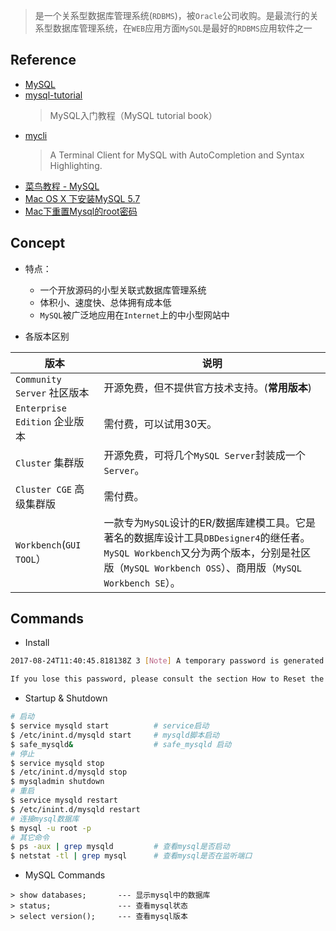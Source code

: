 >  是一个关系型数据库管理系统(`RDBMS`)，被`Oracle`公司收购。是最流行的关系型数据库管理系统，在`WEB`应用方面`MySQL`是最好的`RDBMS`应用软件之一

## Reference

- [MySQL](http://www.mysql.com/)
- [mysql-tutorial](https://github.com/jaywcjlove/mysql-tutorial)
    > MySQL入门教程（MySQL tutorial book）
- [mycli](https://github.com/dbcli/mycli)
    > A Terminal Client for MySQL with AutoCompletion and Syntax Highlighting.
- [菜鸟教程 - MySQL](http://www.runoob.com/mysql/mysql-tutorial.html)
- [Mac OS X 下安装MySQL 5.7](http://jacob110.github.io/2015/10/13/mac-os-install-mysql5-7/)
- [Mac下重置Mysql的root密码](http://devlu.me/2016/01/18/Mac%E4%B8%8B%E9%87%8D%E7%BD%AEMysql%E7%9A%84root%E5%AF%86%E7%A0%81/)

## Concept

- 特点：
    * 一个开放源码的小型关联式数据库管理系统
    * 体积小、速度快、总体拥有成本低
    * `MySQL`被广泛地应用在`Internet`上的中小型网站中

- 各版本区别

| 版本 | 说明 
| --- | --- 
| `Community Server` 社区版本   | 开源免费，但不提供官方技术支持。(**常用版本**) 
| `Enterprise Edition` 企业版本 | 需付费，可以试用30天。 
| `Cluster` 集群版              | 开源免费，可将几个`MySQL Server`封装成一个`Server`。 
| `Cluster CGE` 高级集群版       | 需付费。
| `Workbench`(`GUI TOOL`）      | 一款专为`MySQL`设计的ER/数据库建模工具。它是著名的数据库设计工具`DBDesigner4`的继任者。`MySQL Workbench`又分为两个版本，分别是社区版（`MySQL Workbench OSS`）、商用版（`MySQL Workbench SE`）。 

## Commands

- Install

``` bash
2017-08-24T11:40:45.818138Z 3 [Note] A temporary password is generated for root@localhost: ?3djc>F>j7n.

If you lose this password, please consult the section How to Reset the Root Password in the MySQL reference manual.
```

- Startup & Shutdown

```bash
# 启动
$ service mysqld start          # service启动
$ /etc/inint.d/mysqld start     # mysqld脚本启动
$ safe_mysqld&                  # safe_mysqld 启动
# 停止
$ service mysqld stop
$ /etc/inint.d/mysqld stop
$ mysqladmin shutdown
# 重启
$ service mysqld restart
$ /etc/inint.d/mysqld restart
# 连接mysql数据库
$ mysql -u root -p  
# 其它命令
$ ps -aux | grep mysqld         # 查看mysql是否启动
$ netstat -tl | grep mysql      # 查看mysql是否在监听端口
```

- MySQL Commands

``` mysql
> show databases;       --- 显示mysql中的数据库
> status;               --- 查看mysql状态
> select version();     --- 查看mysql版本
```



